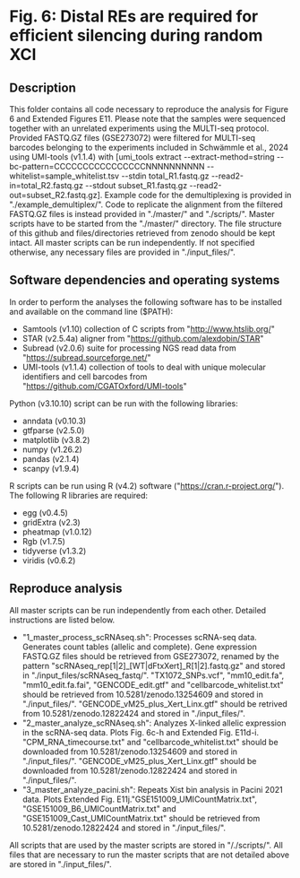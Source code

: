 # Fig. 6: Distal REs are required for efficient silencing during random XCI

## Description
This folder contains all code necessary to reproduce the analysis for Figure 6 and Extended Figures E11. Please note that the samples were sequenced together with an unrelated experiments using the MULTI-seq protocol. Provided FASTQ.GZ files (GSE273072) were filtered for MULTI-seq barcodes belonging to the experiments included in Schwämmle et al., 2024 using UMI-tools (v1.1.4) with [umi_tools extract --extract-method=string --bc-pattern=CCCCCCCCCCCCCCCCNNNNNNNNNN --whitelist=sample_whitelist.tsv --stdin total_R1.fastq.gz --read2-in=total_R2.fastq.gz --stdout subset_R1.fastq.gz --read2-out=subset_R2.fastq.gz]. Example code for the demultiplexing is provided in "./example_demultiplex/". Code to replicate the alignment from the filtered FASTQ.GZ files is instead provided in "./master/" and "./scripts/".  Master scripts have to be started from the "./master/" directory. The file structure of this github and files/directories retrieved from zenodo should be kept intact. All master scripts can be run independently. If not specified otherwise, any necessary files are provided in "./input_files/".


## Software dependencies and operating systems
In order to perform the analyses the following software has to be installed and available on the command line ($PATH):
- Samtools (v1.10) collection of C scripts from "http://www.htslib.org/"
- STAR (v2.5.4a) aligner from "https://github.com/alexdobin/STAR"
- Subread (v2.0.6) suite for processing NGS read data from "https://subread.sourceforge.net/"
- UMI-tools (v1.1.4) collection of tools to deal with unique molecular identifiers and cell barcodes from "https://github.com/CGATOxford/UMI-tools"

Python (v3.10.10) script can be run with the following libraries:
- anndata (v0.10.3)
- gtfparse (v2.5.0)
- matplotlib (v3.8.2)
- numpy (v1.26.2)
- pandas (v2.1.4)
- scanpy (v1.9.4)


R scripts can be run using R (v4.2) software ("https://cran.r-project.org/"). The following R libraries are required:
- egg (v0.4.5)
- gridExtra (v2.3)
- pheatmap (v1.0.12)
- Rgb (v1.7.5)
- tidyverse (v1.3.2)
- viridis (v0.6.2)


## Reproduce analysis
All master scripts can be run independently from each other. Detailed instructions are listed below.

- "1_master_process_scRNAseq.sh": Processes scRNA-seq data. Generates count tables (allelic and complete). Gene expression FASTQ.GZ files should be retrieved from GSE273072, renamed by the pattern "scRNAseq_rep[1|2]_[WT|dFtxXert]_R[1|2].fastq.gz" and stored in "./input_files/scRNAseq_fastq/". "TX1072_SNPs.vcf", "mm10_edit.fa", "mm10_edit.fa.fai", "GENCODE_edit.gtf" and "cellbarcode_whitelist.txt" should be retrieved from 10.5281/zenodo.13254609 and stored in "./input_files/". "GENCODE_vM25_plus_Xert_Linx.gtf" should be retrived from 10.5281/zenodo.12822424 and stored in "./input_files/".
- "2_master_analyze_scRNAseq.sh": Analyzes X-linked allelic expression in the scRNA-seq data. Plots Fig. 6c-h and Extended Fig. E11d-i. "CPM_RNA_timecourse.txt" and "cellbarcode_whitelist.txt" should be downloaded from 10.5281/zenodo.13254609 and stored in "./input_files/". "GENCODE_vM25_plus_Xert_Linx.gtf" should be downloaded from 10.5281/zenodo.12822424 and stored in "./input_files/".
- "3_master_analyze_pacini.sh": Repeats Xist bin analysis in Pacini 2021 data. Plots Extended Fig. E11j."GSE151009_UMICountMatrix.txt", "GSE151009_B6_UMICountMatrix.txt" and "GSE151009_Cast_UMICountMatrix.txt" should be retrieved from 10.5281/zenodo.12822424 and stored in "./input_files/".

All scripts that are used by the master scripts are stored in "/./scripts/". All files that are necessary to run the master scripts that are not detailed above are stored in "./input_files/".
